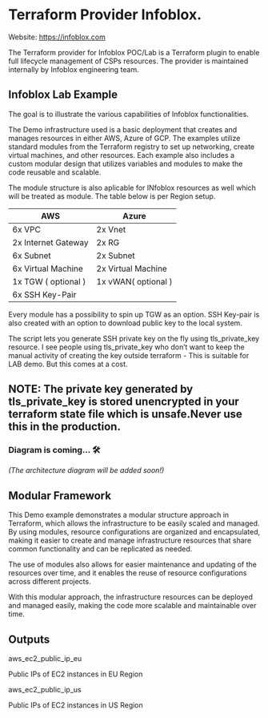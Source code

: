 # Terraform Provider Infoblox.
 Website: https://infoblox.com
 
The Terraform provider for Infoblox POC/Lab is a Terraform plugin to enable full lifecycle management of CSPs resources. The provider is maintained internally by Infoblox engineering team.




##   Infoblox Lab Example
The goal is to illustrate the various capabilities of Infoblox functionalities.

The Demo infrastructure used is a basic deployment that creates and manages resources in either AWS, Azure of GCP. The examples utilize standard modules from the Terraform registry to set up networking, create virtual machines, and other resources. Each example also includes a custom modular design that utilizes variables and modules to make the code reusable and scalable.

The module structure is also aplicable for INfoblox  resources as well which will be treated as module. The table below is per Region setup.

|     AWS              |      Azure          |
| -------------------- | ------------------- |
|  6x VPC              | 2x Vnet             |
|  2x Internet Gateway | 2x RG               |
|  6x Subnet           | 2x Subnet           |
|  6x Virtual Machine  | 2x Virtual Machine  |
|  1x TGW ( optional ) | 1x vWAN( optional ) |
|  6x SSH Key-Pair     |                     |

Every module has a possibility to spin up TGW as an option. SSH Key-pair is also created with an option to download public key to the local system.

The script lets you generate SSH private key on the fly using tls_private_key resource. I see people using tls_private_key who don’t want to keep the manual activity of creating the key outside terraform - This is suitable for LAB demo. But this comes at a cost. 

## NOTE: The private key generated by tls_private_key is stored unencrypted in your terraform state file which is unsafe.Never use this in the production.


### **Diagram is coming...** 🛠️  
_(The architecture diagram will be added soon!)_


## Modular Framework

This Demo example demonstrates a modular structure approach in Terraform, which allows the infrastructure to be easily scaled and managed. By using modules, resource configurations are organized and encapsulated, making it easier to create and manage infrastructure resources that share common functionality and can be replicated as needed.

The use of modules also allows for easier maintenance and updating of the resources over time, and it enables the reuse of resource configurations across different projects.

With this modular approach, the infrastructure resources can be deployed and managed easily, making the code more scalable and maintainable over time.


## Outputs

aws_ec2_public_ip_eu

Public IPs of EC2 instances in EU Region

aws_ec2_public_ip_us

Public IPs of EC2 instances in US Region


